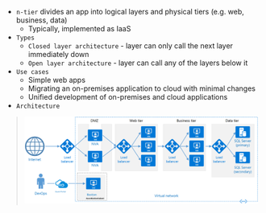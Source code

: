 * `n-tier` divides an app into logical layers and physical tiers (e.g. web, business, data)
    * Typically, implemented as IaaS
* `Types`
    * `Closed layer architecture` - layer can only call the next layer immediately down
    * `Open layer architecture` - layer can call any of the layers below it
* `Use cases`
    * Simple web apps
    * Migrating an on-premises application to cloud with minimal changes
    * Unified development of on-premises and cloud applications
* `Architecture`
> ![](n-tier.png)
